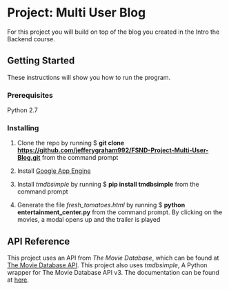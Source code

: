 # Project: Multi User Blog

For this project you will build on top of the blog you created in the Intro the Backend course.

## Getting Started

These instructions will show you how to run the program.

### Prerequisites

Python 2.7

### Installing
1. Clone the repo by running $ **git clone https://github.com/jefferygraham992/FSND-Project-Multi-User-Blog.git** from the command prompt

2. Install [Google App Engine](https://cloud.google.com/appengine/docs/python/download)

3. Install *tmdbsimple* by running $ **pip install tmdbsimple** from the command prompt

4. Generate the file *fresh\_tomatoes.html* by running $ **python entertainment\_center.py** from the command prompt. By clicking on the movies, a modal opens up and the trailer is played

## API Reference

This project uses an API from *The Movie Database*, which can be found at [The Movie Database API](https://developers.themoviedb.org/3/getting-started). This project also uses *tmdbsimple*, A Python wrapper for The Movie Database API v3. The documentation can be found at [here](https://github.com/celiao/tmdbsimple).
